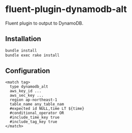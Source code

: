 # fluent-plugin-dynamodb-alt

Fluent plugin to output to DynamoDB.

## Installation

```sh
bundle install
bundle exec rake install
```

## Configuration

```
<match tag>
  type dynamodb_alt
  aws_key_id ...
  aws_sec_key ...
  region ap-northeast-1
  table_name any_table_nam
  #expected id NULL,time LT ${time}
  #conditional_operator OR
  #include_time_key true
  #include_tag_key true
</match>
```
